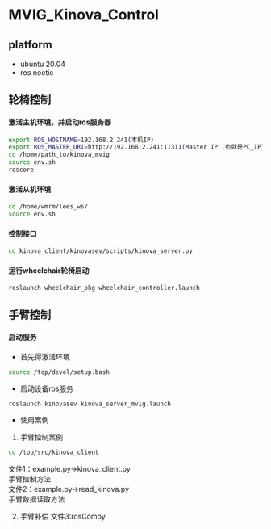 
# MVIG_Kinova_Control
## platform 
* ubuntu 20.04
* ros noetic

## 轮椅控制
####  激活主机环境，并启动ros服务器

```bash  
export ROS_HOSTNAME=192.168.2.241(本机IP)
export ROS_MASTER_URI=http://192.168.2.241:11311(Master IP ,也就是PC_IP)
cd /home/path_to/kinova_mvig    
source env.sh 
roscore
``` 

#### 激活从机环境
```bash
cd /home/wmrm/lees_ws/  
source env.sh
```

#### 控制接口 
```bash
cd kinova_client/kinovasev/scripts/kinova_server.py
```

#### 运行wheelchair轮椅启动    
```bash
roslaunch wheelchair_pkg wheelchair_controller.launch  
```


## 手臂控制

#### 启动服务
* 首先得激活环境     
```bash
source /top/devel/setup.bash
```
* 启动设备ros服务   
```bash
roslaunch kinovasev kinova_server_mvig.launch
```
* 使用案例
1. 手臂控制案例
```bash
cd /top/src/kinova_client
```
文件1：example.py->kinova_client.py         
手臂控制方法    
文件2：example.py->read_kinova.py    
手臂数据读取方法   

2. 手臂补偿
文件3:rosCompy